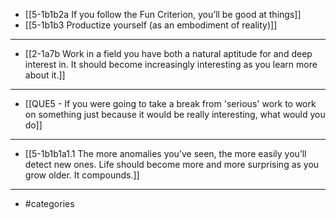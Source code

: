 - [[5-1b1b2a If you follow the Fun Criterion, you’ll be good at things]]
- [[5-1b1b3 Productize yourself (as an embodiment of reality)]]
---
- [[2-1a7b Work in a field you have both a natural aptitude for and deep interest in. It should become increasingly interesting as you learn more about it.]]
---
- [[QUE5 - If you were going to take a break from 'serious' work to work on something just because it would be really interesting, what would you do]]
---
- [[5-1b1b1a1.1 The more anomalies you’ve seen, the more easily you’ll detect new ones. Life should become more and more surprising as you grow older. It compounds.]]
---
- #categories
